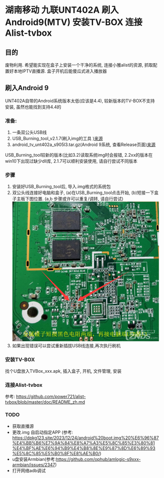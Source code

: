 # 湖南移动 九联UNT402A 刷入Android9(MTV) 安装TV-BOX 连接Alist-tvbox
## 目的
废物利用. 希望能实现在盒子上安装一个干净的系统, 连接小雅alist的资源, 抓取配置好本地IPTV直播源. 
盒子开机后能傻瓜式进入播放器
## 刷入Android 9
UNT402A自带的Android系统版本太低(应该是4.4), 较新版本的TV-BOX不支持安装, 虽然也能找到支持4.4的 

### 准备:
1. 一条双公头USB线
2. USB_Burning_tool_v2.1.7(刷入img的工具 )[来源](https://androidmtk.com/download-amlogic-usb-burning-tool)
3. android_tv_unt402a_s905l3.tar.gz(Android 9系统, 查看Release页面)[来源](https://github.com/ophub/kernel/releases/tag/tools)
 
USB_Burning_tool较新的版本(比如3.2)读取系统img时会报错, 2.2xx的版本在win10下出现过缺少dll库, 2.1.7可以顺利安装使用, 请自行尝试不同版本
### 步骤
1. 安装好USB_Burning_tool后, 导入.img格式的系统包
2. 双公头线连接好电脑和盒子, (a)在USB_Burning_tool点击开始, (b)短接一下盒子主板下图位置. (a,b 步骤或许可以重复/调转, 请自行尝试) 
   ![主板](/board.png "board.png") 
3. 如果出现错误可以尝试重新插拔USB线连接,再次执行刷机

### 安装TV-BOX
找个U盘放入TVBox_xxx.apk, 插入盒子, 开机, 文件管理, 安装
### 连接Alist-tvbox
参考: https://github.com/power721/alist-tvbox/blob/master/doc/README_zh.md

### TODO
* 获取直播源
* 更改.img 自启动指定APP (参考: https://dpkg123.site/2023/12/24/android%20boot.img%20%E6%96%87%E4%BB%B6%E7%9A%84%E8%A7%A3%E5%8C%85%E3%80%81%E4%BF%AE%E6%94%B9%E4%B8%8E%E9%87%8D%E6%89%93%E5%8C%85%E5%B0%8F%E8%AE%B0/)
* u盘安装Armbian(参考:https://github.com/ophub/amlogic-s9xxx-armbian/issues/2347)
* 打开网络adb调试


